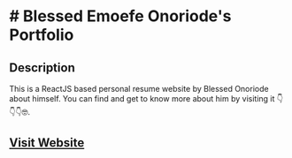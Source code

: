 # # Blessed Emoefe Onoriode's Portfolio      


## Description
This is a ReactJS based personal resume website by Blessed Onoriode about himself. You can find and get to know more about him by visiting it 👇👇👇🤓.

## <a href="https://pensive-golick-762a4c.netlify.app" target="_blank">Visit Website</a>